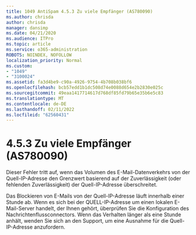 ```yaml
---
title: 1049 AntiSpam 4.5.3 Zu viele Empfänger (AS780090)
ms.author: chrisda
author: chrisda
manager: dansimp
ms.date: 04/21/2020
ms.audience: ITPro
ms.topic: article
ms.service: o365-administration
ROBOTS: NOINDEX, NOFOLLOW
localization_priority: Normal
ms.custom:
- "1049"
- "3100024"
ms.assetid: fa3d4be9-c90a-4926-9754-4b708b038bf6
ms.openlocfilehash: bcb57edd1b1dc508d74e0088d654e2b2830e025c
ms.sourcegitcommit: 49eaa1417714617d768df85fd79b65e35b6e5c83
ms.translationtype: MT
ms.contentlocale: de-DE
ms.lasthandoff: 02/11/2022
ms.locfileid: "62560431"
---
```

# <a name="453-too-many-recipients-as780090"></a>4.5.3 Zu viele Empfänger (AS780090)

Dieser Fehler tritt auf, wenn das Volumen des E-Mail-Datenverkehrs von der Quell-IP-Adresse den Grenzwert basierend auf der Zuverlässigkeit (oder fehlenden Zuverlässigkeit) der Quell-IP-Adresse überschreitet.

Das Blockieren von E-Mails von der Quell-IP-Adresse läuft innerhalb einer Stunde ab. Wenn es sich bei der QUELL-IP-Adresse um einen lokalen E-Mail-Server handelt, der Ihnen gehört, überprüfen Sie die Konfiguration des Nachrichtenflussconnectors. Wenn das Verhalten länger als eine Stunde anhält, wenden Sie sich an den Support, um eine Ausnahme für die Quell-IP-Adresse anzufordern.
